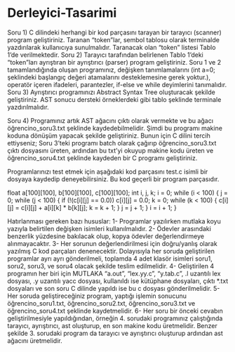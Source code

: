 # Derleyici-Tasarimi

Soru 1) C dilindeki herhangi bir kod parçasını tarayan bir tarayıcı (scanner) program geliştiriniz. Taranan “token”lar, sembol tablosu olarak terminalde yazdırılarak kullanıcıya sunulmalıdır. Taranacak olan “token” listesi Tablo 1’de verilmektedir.
Soru 2) Tarayıcı tarafından belirlenen Tablo 1’deki “token”ları ayrıştıran bir ayrıştırıcı (parser) program geliştiriniz.
Soru 1 ve 2 tamamlandığında oluşan programınız, değişken tanımlamalarını (int a=0; şeklindeki başlangıç değeri atamalarını desteklemesine gerek yoktur.), operatör içeren ifadeleri, parantezler, if-else ve while deyimlerini tanımalıdır. 
Soru 3) Ayrıştırıcı programınızı Abstract Syntax Tree oluşturacak şekilde geliştiriniz. AST sonucu dersteki örneklerdeki gibi tablo şeklinde terminale yazdırılmalıdır.

Soru 4) Programınız artık AST ağacını çıktı olarak vermekte ve bu ağacı öğrencino_soru3.txt şeklinde kaydedebilmelidir. Şimdi bu programı makine koduna dönüşüm yapacak şekilde geliştiriniz. Bunun için C dilini tercih ettiyseniz; 
Soru 3’teki programı batch olarak çağırıp öğrencino_soru3.txt çıktı dosyasını üreten, ardından bu txt’yi okuyup makine kodu üreten ve öğrencino_soru4.txt şeklinde kaydeden bir C programı geliştiriniz.

Programlarınızı test etmek için aşağıdaki kod parçasını test.c isimli bir dosyaya kaydedip deneyebilirsiniz. Bu kod geçerli bir program parçasıdır.

float a[100][100], b[100][100], c[100][100];
int i, j, k; 
i = 0; 
while (i < 100) { 
j = 0; 
while (j < 100) { 
if (!(c[i][j] == 0.0)) 
c[i][j] = 0.0;
k = 0; 
while (k < 100) { 
c[i][j] = c[i][j] + a[i][k] * b[k][j]; 
k = k + 1;
}
j = j + 1;
}
i = i + 1;
}


Hatırlanması gereken bazı hususlar: 
1-	Programlar yazılırken mutlaka koyu yazıyla belirtilen değişken isimleri kullanılmalıdır.
2-	Ödevler arasındaki benzerlik yüzdesine bakılacak olup, kopya ödevler değerlendirmeye alınmayacaktır.
3-	Her sorunun değerlendirilmesi için doğru/yanlış olarak yazılmış C kod parçaları denenecektir. Dolayısıyla her soruda geliştirilen programlar ayrı ayrı gönderilmeli, toplamda 4 adet klasör isimleri soru1, soru2, soru3, ve soru4 olacak şekilde teslim edilmelidir.
4-	Geliştirilen 4 programın her biri için MUTLAKA “a.out”, “lex.yy.c”, “y.tab.c”, .l uzantılı lex dosyası, .y uzantılı yacc dosyası, kullanıldı ise kütüphane dosyaları, çıktı *.txt dosyaları ve son soru C dilinde yapıldı ise bu c dosyası gönderilmelidir. 
5-	Her soruda geliştireceğiniz program, yaptığı işlemin sonucunu öğrencino_soru1.txt, öğrencino_soru2.txt, öğrencino_soru3.txt ve öğrencino_soru4.txt şeklinde kaydetmelidir.
6-	Her soru bir önceki cevabın geliştirilmesiyle yapıldığından, örneğin 4. sorudaki programınız çalıştığında tarayıcı, ayrıştırıcı, ast oluşturup, en son makine kodu üretmelidir. Benzer şekilde 3. sorudaki program da tarayıcı ve ayrıştırıcı oluşturup ardından ast ağacını üretmelidir.
